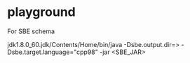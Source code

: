 # playground

For SBE schema

jdk1.8.0_60.jdk/Contents/Home/bin/java -Dsbe.output.dir=<output dir>>  -Dsbe.target.language="cpp98" -jar <SBE_JAR>  <schema xml> 
